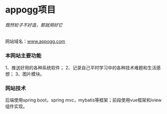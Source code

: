 # appogg项目

###### 既然轮子不好造，那就用好它

网站域名：www.appogg.com

### 本网站主要功能
1、推送好用的各种系统软件；
2、记录自己平时学习中的各种技术难题和生活感想；
3、图片模块。

### 网站技术
后端使用spring boot，spring mvc，mybatis等框架；前段使用vue框架和iview组件实现。
